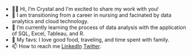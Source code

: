 - 👧🏾 Hi, I’m Crystal and I'm excited to share my work with you!
- 👀 I am transitioning from a career in nursing and facinated by data analytics and cloud technology.
- 🌱 I’m currently learning the process of data analysis with the application of SQL, Excel, Tableau, and R.
- 💞️ My favs: I love good food, traveling, and time spent with family.
- 📫 How to reach me [LinkedIn](https://www.linkedin.com/in/crystalmbelton/) [Twitter](https://twitter.com/cmar_cloudforce).

<!---
cmarie-bel/cmarie-bel is a ✨ special ✨ repository because its `README.md` (this file) appears on your GitHub profile.
You can click the Preview link to take a look at your changes.
--->
